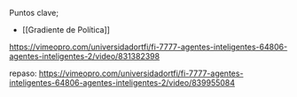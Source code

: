 Puntos clave;
- [[Gradiente de Política]]

https://vimeopro.com/universidadortfi/fi-7777-agentes-inteligentes-64806-agentes-inteligentes-2/video/831382398 

repaso:
https://vimeopro.com/universidadortfi/fi-7777-agentes-inteligentes-64806-agentes-inteligentes-2/video/839955084 